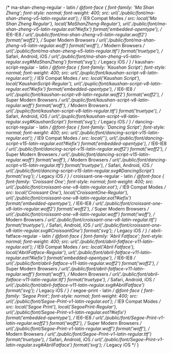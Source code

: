 /* ma-shan-zheng-regular - latin */
@font-face {
  font-family: 'Ma Shan Zheng';
  font-style: normal;
  font-weight: 400;
  src: url('./public/font/ma-shan-zheng-v5-latin-regular.eot'); /* IE9 Compat Modes */
  src: local('Ma Shan Zheng Regular'), local('MaShanZheng-Regular'),
       url('./public/font/ma-shan-zheng-v5-latin-regular.eot?#iefix') format('embedded-opentype'), /* IE6-IE8 */
       url('./public/font/ma-shan-zheng-v5-latin-regular.woff2') format('woff2'), /* Super Modern Browsers */
       url('./public/font/ma-shan-zheng-v5-latin-regular.woff') format('woff'), /* Modern Browsers */
       url('./public/font/ma-shan-zheng-v5-latin-regular.ttf') format('truetype'), /* Safari, Android, iOS */
       url('./public/font/ma-shan-zheng-v5-latin-regular.svg#MaShanZheng') format('svg'); /* Legacy iOS */
}
/* kaushan-script-regular - latin */
@font-face {
  font-family: 'Kaushan Script';
  font-style: normal;
  font-weight: 400;
  src: url('./puplic/font/kaushan-script-v8-latin-regular.eot'); /* IE9 Compat Modes */
  src: local('Kaushan Script'), local('KaushanScript-Regular'),
       url('./puplic/font/kaushan-script-v8-latin-regular.eot?#iefix') format('embedded-opentype'), /* IE6-IE8 */
       url('./puplic/font/kaushan-script-v8-latin-regular.woff2') format('woff2'), /* Super Modern Browsers */
       url('./puplic/font/kaushan-script-v8-latin-regular.woff') format('woff'), /* Modern Browsers */
       url('./puplic/font/kaushan-script-v8-latin-regular.ttf') format('truetype'), /* Safari, Android, iOS */
       url('./puplic/font/kaushan-script-v8-latin-regular.svg#KaushanScript') format('svg'); /* Legacy iOS */
}
/* dancing-script-regular - latin */
@font-face {
  font-family: 'Dancing Script';
  font-style: normal;
  font-weight: 400;
  src: url('./public/font/dancing-script-v15-latin-regular.eot'); /* IE9 Compat Modes */
  src: local(''),
       url('./public/font/dancing-script-v15-latin-regular.eot?#iefix') format('embedded-opentype'), /* IE6-IE8 */
       url('./public/font/dancing-script-v15-latin-regular.woff2') format('woff2'), /* Super Modern Browsers */
       url('./public/font/dancing-script-v15-latin-regular.woff') format('woff'), /* Modern Browsers */
       url('./public/font/dancing-script-v15-latin-regular.ttf') format('truetype'), /* Safari, Android, iOS */
       url('./public/font/dancing-script-v15-latin-regular.svg#DancingScript') format('svg'); /* Legacy iOS */
}
/* croissant-one-regular - latin */
@font-face {
  font-family: 'Croissant One';
  font-style: normal;
  font-weight: 400;
  src: url('./public/font/croissant-one-v8-latin-regular.eot'); /* IE9 Compat Modes */
  src: local('Croissant One'), local('CroissantOne-Regular'),
       url('./public/font/croissant-one-v8-latin-regular.eot?#iefix') format('embedded-opentype'), /* IE6-IE8 */
       url('./public/font/croissant-one-v8-latin-regular.woff2') format('woff2'), /* Super Modern Browsers */
       url('./public/font/croissant-one-v8-latin-regular.woff') format('woff'), /* Modern Browsers */
       url('./public/font/croissant-one-v8-latin-regular.ttf') format('truetype'), /* Safari, Android, iOS */
       url('./public/font/croissant-one-v8-latin-regular.svg#CroissantOne') format('svg'); /* Legacy iOS */
}
/* abril-fatface-regular - latin */
@font-face {
  font-family: 'Abril Fatface';
  font-style: normal;
  font-weight: 400;
  src: url('./public/font/abril-fatface-v11-latin-regular.eot'); /* IE9 Compat Modes */
  src: local('Abril Fatface'), local('AbrilFatface-Regular'),
       url('./public/font/abril-fatface-v11-latin-regular.eot?#iefix') format('embedded-opentype'), /* IE6-IE8 */
       url('./public/font/abril-fatface-v11-latin-regular.woff2') format('woff2'), /* Super Modern Browsers */
       url('./public/font/abril-fatface-v11-latin-regular.woff') format('woff'), /* Modern Browsers */
       url('./public/font/abril-fatface-v11-latin-regular.ttf') format('truetype'), /* Safari, Android, iOS */
       url('./public/font/abril-fatface-v11-latin-regular.svg#AbrilFatface') format('svg'); /* Legacy iOS */
}
/* segoe-print - latin */
@font-face {
  font-family: 'Segoe Print';
  font-style: normal;
  font-weight: 400;
  src: url('./public/font/Segoe-Print-v1-latin-regular.eot'); /* IE9 Compat Modes */
  src: local('Segoe Print'), local('SegoePrint-Regular'),
       url('./public/font/Segoe-Print-v1-latin-regular.eot?#iefix') format('embedded-opentype'), /* IE6-IE8 */
       url('./public/font/Segoe-Print-v1-latin-regular.woff2') format('woff2'), /* Super Modern Browsers */
       url('./public/font/Segoe-Print-v1-latin-regular.woff') format('woff'), /* Modern Browsers */
       url('./public/font/Segoe-Print-v1-latin-regular.ttf') format('truetype'), /* Safari, Android, iOS */
       url('./public/font/Segoe-Print-v1-latin-regular.svg#AbrilFatface') format('svg'); /* Legacy iOS */
}
